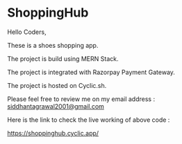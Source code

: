 # ShoppingHub

Hello Coders,

These is a shoes shopping app.

The project is build using MERN Stack.

The project is integrated with Razorpay Payment Gateway.

The project is hosted on Cyclic.sh.

Please feel free to review me on my email address : siddhantagrawal2001@gmail.com

Here is the link to check the live working of above code : 

https://shoppinghub.cyclic.app/
